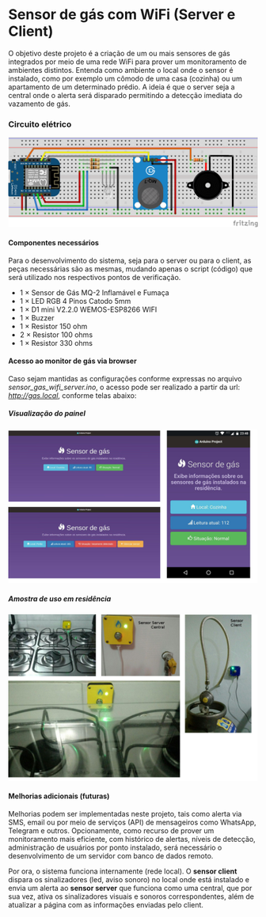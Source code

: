 # Sensor de gás com WiFi (Server e Client)

O objetivo deste projeto é a criação de um ou mais sensores de gás integrados por meio de uma rede WiFi para prover um monitoramento de ambientes distintos.
Entenda como ambiente o local onde o sensor é instalado, como por exemplo um cômodo de uma casa (cozinha) ou um apartamento de um determinado prédio.
A ideia é que o server seja a central onde o alerta será disparado permitindo a detecção imediata do vazamento de gás.

### Circuito elétrico
![Esquema](https://github.com/professorgilmagro/arduino-sensor-gas/blob/master/screenshots/sensor-gas-esquema.png)

#### Componentes necessários
Para o desenvolvimento do sistema, seja para o server ou para o client, as peças necessárias são as mesmas, mudando apenas o script (código) que será utilizado nos respectivos pontos de verificação.

- 1	×	Sensor de Gás MQ-2 Inflamável e Fumaça
- 1	×	LED RGB 4 Pinos Catodo 5mm
- 1	×	D1 mini V2.2.0 WEMOS-ESP8266 WIFI
- 1	×	Buzzer
- 1	×	Resistor 150 ohm
- 2	×	Resistor 100 ohms
- 1	×	Resistor 330 ohms

#### Acesso ao monitor de gás via browser
Caso sejam mantidas as configurações conforme expressas no arquivo *sensor_gas_wifi_server.ino*, o acesso pode ser realizado a partir da url: *http://gas.local*, conforme telas abaixo:

##### Visualização do painel

![Painel](https://github.com/professorgilmagro/arduino-sensor-gas/blob/master/screenshots/amostra-admistracao.jpg)


##### Amostra de uso em residência
![Uso real](https://github.com/professorgilmagro/arduino-sensor-gas/blob/master/screenshots/exemplo-de-uso.jpg)


#### Melhorias adicionais (futuras)
Melhorias podem ser implementadas neste projeto, tais como alerta via SMS, email ou por meio de serviços (API) de mensageiros como WhatsApp, Telegram e outros.
Opcionamente, como recurso de prover um monitoramento mais eficiente, com histórico de alertas, níveis de detecção,  administração de usuários por ponto instalado, será necessário o desenvolvimento de um servidor com banco de dados remoto.

Por ora, o sistema funciona internamente (rede local). O **sensor client** dispara os sinalizadores (led, aviso sonoro) no local onde está instalado e envia um alerta ao **sensor server** que funciona como uma central, que por sua vez, ativa os sinalizadores visuais e sonoros correspondentes, além de atualizar a página com as informações enviadas pelo client.

